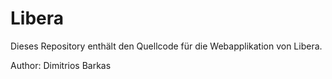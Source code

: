 # Libera

Dieses Repository enthält den Quellcode für die Webapplikation von Libera.

Author: Dimitrios Barkas